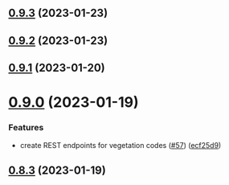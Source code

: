 ## [0.9.3](https://github.com/bcgov/nr-backend-starting-api/compare/v0.9.2...v0.9.3) (2023-01-23)



## [0.9.2](https://github.com/bcgov/nr-backend-starting-api/compare/v0.9.1...v0.9.2) (2023-01-23)



## [0.9.1](https://github.com/bcgov/nr-backend-starting-api/compare/v0.9.0...v0.9.1) (2023-01-20)



# [0.9.0](https://github.com/bcgov/nr-backend-starting-api/compare/v0.8.3...v0.9.0) (2023-01-19)


### Features

* create REST endpoints for vegetation codes ([#57](https://github.com/bcgov/nr-backend-starting-api/issues/57)) ([ecf25d9](https://github.com/bcgov/nr-backend-starting-api/commit/ecf25d98925168733a611001a306e43110533722))



## [0.8.3](https://github.com/bcgov/nr-backend-starting-api/compare/v0.8.2...v0.8.3) (2023-01-19)



